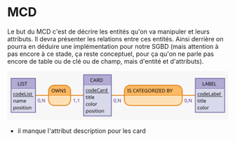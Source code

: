 # MCD

Le but du MCD c'est de décrire les entités qu'on va manipuler et leurs attributs. Il devra présenter les relations entre ces entités. Ainsi derrière on pourra en déduire une implémentation pour notre SGBD (mais attention à pas encore à ce stade, ça reste conceptuel, pour ça qu'on ne parle pas encore de table ou de clé ou de champ, mais d'entité et d'attributs).

![MCD oKanban](./img/mcd.svg)

* il manque l'attribut description pour les card